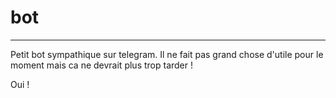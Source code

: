 # bot
---
Petit bot sympathique sur telegram. Il ne fait pas grand chose d'utile pour le moment mais ca ne devrait plus trop tarder !

Oui !
